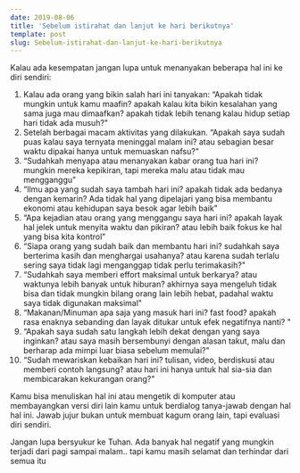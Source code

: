 ```yaml
---
date: 2019-08-06
title: 'Sebelum istirahat dan lanjut ke hari berikutnya'
template: post
slug: Sebelum-istirahat-dan-lanjut-ke-hari-berikutnya
---
```


Kalau ada kesempatan jangan lupa untuk menanyakan beberapa hal ini ke diri sendiri:

1. Kalau ada orang yang bikin salah hari ini tanyakan: “Apakah tidak mungkin untuk kamu maafin? apakah kalau kita bikin kesalahan yang sama juga mau dimaafkan? apakah tidak lebih tenang kalau hidup setiap hari tidak ada musuh?"
2. Setelah berbagai macam aktivitas yang dilakukan. “Apakah saya sudah puas kalau saya ternyata meninggal malam ini? atau sebagian besar waktu dipakai hanya untuk memuaskan nafsu?"
3. “Sudahkah menyapa atau menanyakan kabar orang tua hari ini? mungkin mereka kepikiran, tapi mereka malu atau tidak mau mengganggu"
4. “Ilmu apa yang sudah saya tambah hari ini? apakah tidak ada bedanya dengan kemarin? Ada tidak hal yang dipelajari yang bisa membantu ekonomi atau kehidupan saya besok agar lebih baik"
5. “Apa kejadian atau orang yang menggangu saya hari ini? apakah layak hal jelek untuk menyita waktu dan pikiran? atau lebih baik fokus ke hal yang bisa kita kontrol"
6. “Siapa orang yang sudah baik dan membantu hari ini? sudahkah saya berterima kasih dan menghargai usahanya? atau karena sudah terlalu sering saya tidak lagi menganggap tidak perlu terimakasih?"
7. “Sudahkah saya memberi effort maksimal untuk berkarya? atau waktunya lebih banyak untuk hiburan? akhirnya saya mengeluh tidak bisa dan tidak mungkin bilang orang lain lebih hebat, padahal waktu saya tidak digunakan maksimal"
8. “Makanan/Minuman apa saja yang masuk hari ini? fast food? apakah rasa enaknya sebanding dan layak ditukar untuk efek negatifnya nanti? "
9. “Apakah saya sudah satu langkah lebih dekat dengan yang saya inginkan? atau saya masih bersembunyi dengan alasan takut, malu dan berharap ada mimpi luar biasa sebelum memulai?"
10. “Sudah mewariskan kebaikan hari ini? tulisan, video, berdiskusi atau memberi contoh langsung? atau hari ini hanya untuk hal sia-sia dan membicarakan kekurangan orang?"

Kamu bisa menuliskan hal ini atau mengetik di komputer atau membayangkan versi diri lain kamu untuk berdialog tanya-jawab dengan hal hal ini. Jawab jujur bukan untuk membuat kagum orang lain, tapi evaluasi diri sendiri.

Jangan lupa bersyukur ke Tuhan. Ada banyak hal negatif yang mungkin terjadi dari pagi sampai malam.. tapi kamu masih selamat dan terhindar dari semua itu